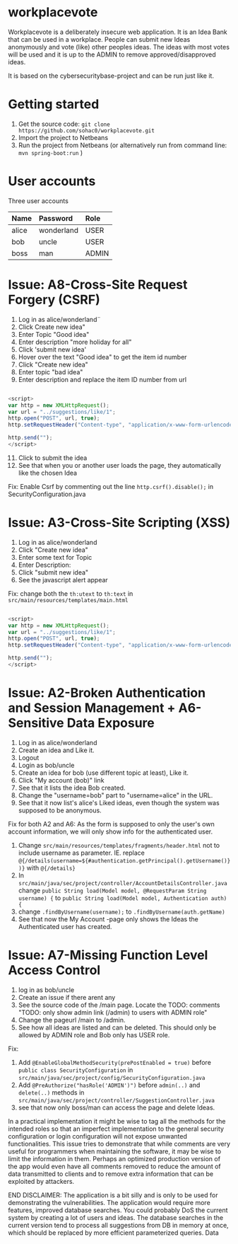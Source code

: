 # workplacevote
Workplacevote is a deliberately insecure web application. It is an Idea Bank that can be used in a workplace. People can submit new Ideas anonymously and vote (like) other peoples ideas. The ideas with most votes will be used and it is up to the ADMIN to remove approved/disapproved ideas.

It is based on the cybersecuritybase-project and can be run just like it.

# Getting started

1. Get the source code: `git clone https://github.com/sohac0/workplacevote.git`
2. Import the project to Netbeans
3. Run the project from Netbeans (or alternatively run from command line: `mvn spring-boot:run` )


# User accounts

Three user accounts

| Name   |  Password |  Role |
|:------ |:--------- |:----- |
| alice  | wonderland       | USER  |
| bob  | uncle       | USER  |
| boss | man     | ADMIN |

# Issue: A8-Cross-Site Request Forgery (CSRF)
1. Log in as alice/wonderland¨
2. Click Create new idea"
3. Enter Topic "Good idea"
4. Enter description "more holiday for all"
5. Click 'submit new idea'
7. Hover over the text "Good idea" to get the item id number
8. Click "Create new idea"
9. Enter topic "bad idea" 
10. Enter description and replace the item ID number from url
```javascript 

<script>
var http = new XMLHttpRequest();
var url = "../suggestions/like/1";
http.open("POST", url, true);
http.setRequestHeader("Content-type", "application/x-www-form-urlencoded");

http.send("");
</script>
```

11. Click to submit the idea
12. See that when you or another user loads the page, they automatically like the chosen Idea

Fix: Enable Csrf by commenting out the line `http.csrf().disable();` in SecurityConfiguration.java


# Issue: A3-Cross-Site Scripting (XSS)
1. Log in as alice/wonderland
2. Click "Create new idea"
3. Enter some text for Topic
4. Enter Description: <script>alert('xss');</script> 
5. Click "submit new idea"
6. See the javascript alert appear

Fix: change both the `th:utext` to `th:text` in `src/main/resources/templates/main.html`
```javascript

<script>
var http = new XMLHttpRequest();
var url = "../suggestions/like/1";
http.open("POST", url, true);
http.setRequestHeader("Content-type", "application/x-www-form-urlencoded");

http.send("");
</script>

```
# Issue: A2-Broken Authentication and Session Management + A6-Sensitive Data Exposure

1. Log in as alice/wonderland
2. Create an idea and Like it.
3. Logout
4. Login as bob/uncle
5. Create an idea for bob (use different topic at least), Like it.
6. Click "My account (bob)" link
7. See that it lists the idea Bob created.
8. Change the "username=bob" part to "username=alice" in the URL.
9. See that it now list's alice's Liked ideas, even though the system was supposed to be anonymous.

Fix for both A2 and A6:
As the form is supposed to only the user's own account information, we will only show info for the authenticated user.

1. Change `src/main/resources/templates/fragments/header.html` not to include username as parameter. IE. replace `@{/details(username=${#authentication.getPrincipal().getUsername()})}` with `@{/details}`
2. In `src/main/java/sec/project/controller/AccountDetailsController.java` change `public String load(Model model, @RequestParam String username) {` to `public String load(Model model, Authentication auth) {` 
3. change `.findByUsername(username);` to `.findByUsername(auth.getName)`
4. See that now the My Account -page only shows the Ideas the Authenticated user has created.


# Issue: A7-Missing Function Level Access Control
1. log in as bob/uncle
2. Create an issue if there arent any
3. See the source code of the /main page. Locate the TODO: comments "TODO: only show admin link (/admin) to users with ADMIN role"
4. Change the pageurl /main to /admin.
5. See how all ideas are listed and can be deleted. This should only be allowed by ADMIN role and Bob only has USER role.

Fix:
1. Add `@EnableGlobalMethodSecurity(prePostEnabled = true)` before `public class SecurityConfiguration` in `src/main/java/sec/project/config/SecurityConfiguration.java`
2. Add `@PreAuthorize("hasRole('ADMIN')")` before `admin(..)` and `delete(..)` methods in `src/main/java/sec/project/controller/SuggestionController.java`
3. see that now only boss/man can access the page and delete Ideas.


In a practical implementation it might be wise to tag all the methods for the intended roles so that an imperfect implementation to the general security configuration or login configuration will not expose unwanted functionalities. This issue tries to demonstrate that while comments are very useful for programmers when maintaining the software, it may be wise to limit the information in them. Perhaps an optimized production version of the app would even have all comments removed to reduce the amount of data transmitted to clients and to remove extra information that can be exploited by attackers.

END DISCLAIMER: 
The application is a bit silly and is only to be used for demonstrating the vulnerabilities. The application would require more features, improved database searches. You could probably DoS the current system by creating a lot of users and ideas. The database searches in the current version tend to process all suggestions from DB in memory at once, which should be replaced by more efficient parameterized queries. Data

